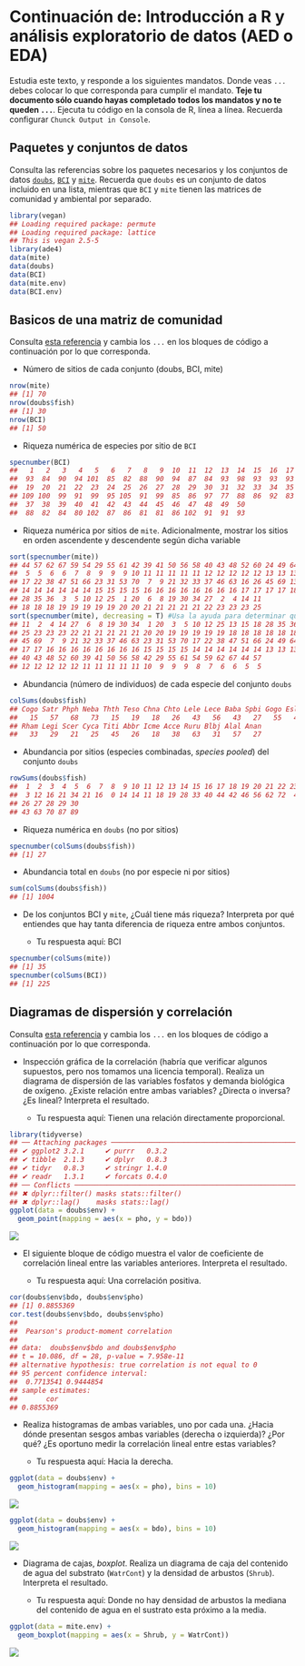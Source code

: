 
Continuación de: Introducción a R y análisis exploratorio de datos (AED o EDA)
==============================================================================

Estudia este texto, y responde a los siguientes mandatos. Donde veas `...` debes colocar lo que corresponda para cumplir el mandato. **Teje tu documento sólo cuando hayas completado todos los mandatos y no te queden `...`**. Ejecuta tu código en la consola de R, línea a línea. Recuerda configurar `Chunck Output in Console`.

Paquetes y conjuntos de datos
-----------------------------

Consulta las referencias sobre los paquetes necesarios y los conjuntos de datos [`doubs`](https://github.com/biogeografia-201902/material-de-apoyo/blob/master/ref/introduccion-a-r.md#el-conjunto-de-datos-doubs), [`BCI`](https://github.com/biogeografia-201902/material-de-apoyo/blob/master/ref/introduccion-a-r.md#el-conjunto-de-datos-bci) y [`mite`](https://github.com/biogeografia-201902/material-de-apoyo/blob/master/ref/introduccion-a-r.md#el-conjunto-de-datos-mite). Recuerda que `doubs` es un conjunto de datos incluido en una lista, mientras que `BCI` y `mite` tienen las matrices de comunidad y ambiental por separado.

``` r
library(vegan)
## Loading required package: permute
## Loading required package: lattice
## This is vegan 2.5-5
library(ade4)
data(mite)
data(doubs)
data(BCI)
data(mite.env)
data(BCI.env)
```

Basicos de una matriz de comunidad
----------------------------------

Consulta [esta referencia](https://github.com/biogeografia-201902/material-de-apoyo/blob/master/ref/introduccion-a-r.md#b%C3%A1sicos-de-una-matriz-de-comunidad) y cambia los `...` en los bloques de código a continuación por lo que corresponda.

-   Número de sitios de cada conjunto (doubs, BCI, mite)

``` r
nrow(mite)
## [1] 70
nrow(doubs$fish)
## [1] 30
nrow(BCI)
## [1] 50
```

-   Riqueza numérica de especies por sitio de `BCI`

``` r
specnumber(BCI)
##   1   2   3   4   5   6   7   8   9  10  11  12  13  14  15  16  17  18 
##  93  84  90  94 101  85  82  88  90  94  87  84  93  98  93  93  93  89 
##  19  20  21  22  23  24  25  26  27  28  29  30  31  32  33  34  35  36 
## 109 100  99  91  99  95 105  91  99  85  86  97  77  88  86  92  83  92 
##  37  38  39  40  41  42  43  44  45  46  47  48  49  50 
##  88  82  84  80 102  87  86  81  81  86 102  91  91  93
```

-   Riqueza numérica por sitios de `mite`. Adicionalmente, mostrar los sitios en orden ascendente y descendente según dicha variable

``` r
sort(specnumber(mite))
## 44 57 62 67 59 54 29 55 61 42 39 41 50 56 58 40 43 48 52 60 24 49 64 65 68 
##  5  5  6  6  7  8  9  9  9 10 11 11 11 11 11 12 12 12 12 12 13 13 13 13 13 
## 17 22 38 47 51 66 23 31 53 70  7  9 21 32 33 37 46 63 16 26 45 69 13 15 18 
## 14 14 14 14 14 14 15 15 15 15 16 16 16 16 16 16 16 16 17 17 17 17 18 18 18 
## 28 35 36  3  5 10 12 25  1 20  6  8 19 30 34 27  2  4 14 11 
## 18 18 18 19 19 19 19 19 20 20 21 21 21 21 21 22 23 23 23 25
sort(specnumber(mite), decreasing = T) #Usa la ayuda para determinar qué argumento debes colocar aquí
## 11  2  4 14 27  6  8 19 30 34  1 20  3  5 10 12 25 13 15 18 28 35 36 16 26 
## 25 23 23 23 22 21 21 21 21 21 20 20 19 19 19 19 19 18 18 18 18 18 18 17 17 
## 45 69  7  9 21 32 33 37 46 63 23 31 53 70 17 22 38 47 51 66 24 49 64 65 68 
## 17 17 16 16 16 16 16 16 16 16 15 15 15 15 14 14 14 14 14 14 13 13 13 13 13 
## 40 43 48 52 60 39 41 50 56 58 42 29 55 61 54 59 62 67 44 57 
## 12 12 12 12 12 11 11 11 11 11 10  9  9  9  8  7  6  6  5  5
```

-   Abundancia (número de individuos) de cada especie del conjunto `doubs`

``` r
colSums(doubs$fish)
## Cogo Satr Phph Neba Thth Teso Chna Chto Lele Lece Baba Spbi Gogo Eslu Pefl 
##   15   57   68   73   15   19   18   26   43   56   43   27   55   40   36 
## Rham Legi Scer Cyca Titi Abbr Icme Acce Ruru Blbj Alal Anan 
##   33   29   21   25   45   26   18   38   63   31   57   27
```

-   Abundancia por sitios (especies combinadas, *species pooled*) del conjunto `doubs`

``` r
rowSums(doubs$fish)
##  1  2  3  4  5  6  7  8  9 10 11 12 13 14 15 16 17 18 19 20 21 22 23 24 25 
##  3 12 16 21 34 21 16  0 14 14 11 18 19 28 33 40 44 42 46 56 62 72  4 15 11 
## 26 27 28 29 30 
## 43 63 70 87 89
```

-   Riqueza numérica en `doubs` (no por sitios)

``` r
specnumber(colSums(doubs$fish))
## [1] 27
```

-   Abundancia total en `doubs` (no por especie ni por sitios)

``` r
sum(colSums(doubs$fish))
## [1] 1004
```

-   De los conjuntos BCI y `mite`, ¿Cuál tiene más riqueza? Interpreta por qué entiendes que hay tanta diferencia de riqueza entre ambos conjuntos.

    -   Tu respuesta aquí: BCI

``` r
specnumber(colSums(mite))
## [1] 35
specnumber(colSums(BCI))
## [1] 225
```

Diagramas de dispersión y correlación
-------------------------------------

Consulta [esta referencia](https://github.com/biogeografia-201902/material-de-apoyo/blob/master/ref/introduccion-a-r.md#diagrama-de-dispersi%C3%B3n) y cambia los `...` en los bloques de código a continuación por lo que corresponda.

-   Inspección gráfica de la correlación (habría que verificar algunos supuestos, pero nos tomamos una licencia temporal). Realiza un diagrama de dispersión de las variables fosfatos y demanda biológica de oxígeno. ¿Existe relación entre ambas variables? ¿Directa o inversa? ¿Es lineal? Interpreta el resultado.

    -   Tu respuesta aquí: Tienen una relación directamente proporcional.

``` r
library(tidyverse)
## ── Attaching packages ─────────────────────────────────────────────────────────────────────────────────────── tidyverse 1.2.1 ──
## ✔ ggplot2 3.2.1     ✔ purrr   0.3.2
## ✔ tibble  2.1.3     ✔ dplyr   0.8.3
## ✔ tidyr   0.8.3     ✔ stringr 1.4.0
## ✔ readr   1.3.1     ✔ forcats 0.4.0
## ── Conflicts ────────────────────────────────────────────────────────────────────────────────────────── tidyverse_conflicts() ──
## ✖ dplyr::filter() masks stats::filter()
## ✖ dplyr::lag()    masks stats::lag()
ggplot(data = doubs$env) +
  geom_point(mapping = aes(x = pho, y = bdo))
```

![](img/unnamed-chunk-10-1.png)

-   El siguiente bloque de código muestra el valor de coeficiente de correlación lineal entre las variables anteriores. Interpreta el resultado.

    -   Tu respuesta aquí: Una correlación positiva.

``` r
cor(doubs$env$bdo, doubs$env$pho)
## [1] 0.8855369
cor.test(doubs$env$bdo, doubs$env$pho)
## 
##  Pearson's product-moment correlation
## 
## data:  doubs$env$bdo and doubs$env$pho
## t = 10.086, df = 28, p-value = 7.958e-11
## alternative hypothesis: true correlation is not equal to 0
## 95 percent confidence interval:
##  0.7713541 0.9444854
## sample estimates:
##       cor 
## 0.8855369
```

-   Realiza histogramas de ambas variables, uno por cada una. ¿Hacia dónde presentan sesgos ambas variables (derecha o izquierda)? ¿Por qué? ¿Es oportuno medir la correlación lineal entre estas variables?

    -   Tu respuesta aquí: Hacia la derecha.

``` r
ggplot(data = doubs$env) +
  geom_histogram(mapping = aes(x = pho), bins = 10)
```

![](img/unnamed-chunk-12-1.png)

``` r
ggplot(data = doubs$env) +
  geom_histogram(mapping = aes(x = bdo), bins = 10)
```

![](img/unnamed-chunk-12-2.png)

-   Diagrama de cajas, *boxplot*. Realiza un diagrama de caja del contenido de agua del substrato (`WatrCont`) y la densidad de arbustos (`Shrub`). Interpreta el resultado.

    -   Tu respuesta aquí: Donde no hay densidad de arbustos la mediana del contenido de agua en el sustrato esta próximo a la media.

``` r
ggplot(data = mite.env) +
  geom_boxplot(mapping = aes(x = Shrub, y = WatrCont))
```

![](img/unnamed-chunk-13-1.png)
